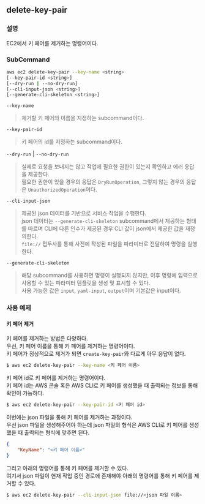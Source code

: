 ## delete-key-pair

### 설명
EC2에서 키 페어를 제거하는 명령어이다.   
   
### SubCommand
```bash
aws ec2 delete-key-pair --key-name <string>
[--key-pair-id <string>]
[--dry-run | --no-dry-run]
[--cli-input-json <string>]
[--generate-cli-skeleton <string>]
```

`--key-name`   
> 제거할 키 페어의 이름을 지정하는 subcommand이다.   

`--key-pair-id`   
> 키 페어의 id를 지정하는 subcommand이다.   

`--dry-run` | `--no-dry-run`   
> 실제로 요청을 보내지는 않고 작업에 필요한 권한이 있는지 확인하고 에러 응답을 제공한다.   
> 필요한 권한이 있을 경우의 응답은 `DryRunOperation`, 그렇지 않는 경우의 응답은 `UnauthorizedOperation`이다.   

`--cli-input-json`   
> 제공된 json 데이터를 기반으로 서비스 작업을 수행한다.   
> json 데이터는 `--generate-cli-skeleton` subcommand에서 제공하는 형태를 따르며 CLI에 다른 인수가 제공된 경우 CLI 값이 json에서 제공한 값을 재정의한다.   
> `file://` 접두사를 통해 사전에 작성된 파일을 파라미터로 전달하여 명령을 실행한다.   

`--generate-cli-skeleton`   
> 해당 subcommand를 사용하면 명령이 실행되지 않지만, 이후 명령에 입력으로 사용할 수 있는 파라미터 템플릿을 생성 및 표시할 수 있다.   
> 사용 가능한 값은 `input`, `yaml-input`, `output`이며 기본값은 input이다.  

### 사용 예제

#### 키 페어 제거
키 페어를 제거하는 방법은 다양하다.   
우선, 키 페어 이름을 통해 키 페어를 제거하는 명령어이다.   
키 페어가 정상적으로 제거가 되면 `create-key-pair`와 다르게 아무 응답이 없다.   
```bash
$ aws ec2 delete-key-pair --key-name <키 페어 이름>
```

키 페어 id로 키 페어를 제거하는 명령어이다.   
키 페어 id는 AWS 콘솔 혹은 AWS CLI로 키 페어를 생성했을 때 출력되는 정보를 통해 확인이 가능하다.   
```bash
$ aws ec2 delete-key-pair --key-pair-id <키 페어 id>
```

이번에는 json 파일을 통해 키 페어를 제거하는 과정이다.   
우선 json 파일을 생성해주어야 하는데 json 파일의 형식은 AWS CLI로 키 페어를 생성했을 때 출력되는 형식에 맞추면 된다.   
```json
{
    "KeyName": "<키 페어 이름>"
}
```

그리고 아래의 명령어를 통해 키 페어를 제거할 수 있다.   
여기서 json 파일이 현재 작업 중인 경로에 존재해야 아래의 명령어를 통해 키 페어를 제거할 수 있다.   
```bash
$ aws ec2 delete-key-pair --cli-input-json file://<json 파일 이름>
```

